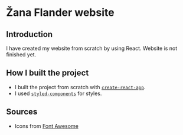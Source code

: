 # Žana Flander website

## Introduction
I have created my website from scratch by using React. Website is not finished yet.

## How I built the project
- I built the project from scratch with [`create-react-app`](https://github.com/facebook/create-react-app).
- I used [`styled-components`](https://www.styled-components.com/) for styles.


## Sources
- Icons from [Font Awesome](https://fontawesome.com/v4.7.0/icons/)